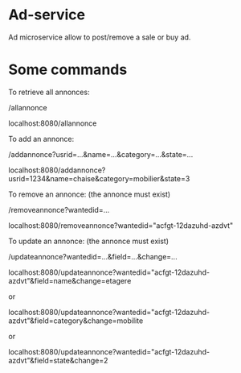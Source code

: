# Ad-service

Ad microservice allow to post/remove a sale or buy ad.

# Some commands 

To retrieve all annonces: 

/allannonce

localhost:8080/allannonce

To add an annonce: 

/addannonce?usrid=...&name=...&category=...&state=...

localhost:8080/addannonce?usrid=1234&name=chaise&category=mobilier&state=3

To remove an annonce:
(the annonce must exist)

/removeannonce?wantedid=...

localhost:8080/removeannonce?wantedid="acfgt-12dazuhd-azdvt"

To update an annonce:
(the annonce must exist)

/updateannonce?wantedid=...&field=...&change=...

localhost:8080/updateannonce?wantedid="acfgt-12dazuhd-azdvt"&field=name&change=etagere

or 

localhost:8080/updateannonce?wantedid="acfgt-12dazuhd-azdvt"&field=category&change=mobilite

or 

localhost:8080/updateannonce?wantedid="acfgt-12dazuhd-azdvt"&field=state&change=2

